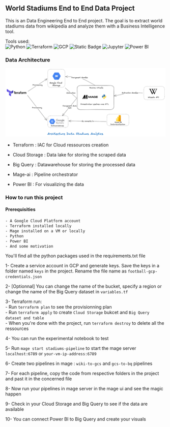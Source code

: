 ## World Stadiums End to End Data Project

This is an Data Engineering End to End project. The goal is to extract world stadiums data from wikipedia and analyze them with a Business Intelligence tool.  

Tools used:  
![Python](https://img.shields.io/badge/python-3670A0?style=for-the-badge&logo=python&logoColor=ffdd54)
![Terraform](https://img.shields.io/badge/Terraform-7B42BC?style=for-the-badge&logo=terraform&logoColor=white)
![GCP](https://img.shields.io/badge/Google_Cloud-4285F4?style=for-the-badge&logo=google-cloud&logoColor=white)
![Static Badge](https://img.shields.io/badge/Mage-green?style=for-the-badge)
![Jupyter](https://img.shields.io/badge/jupyter-F37626.svg?style=for-the-badge&logo=jupyter&logoColor=white)
![Power BI](https://img.shields.io/badge/PowerBI-F2C811?style=for-the-badge&logo=Power%20BI&logoColor=white)
<!-- -- Tools : Terraform, Python, Mage, Cloud Storage, Big Query and Power BI  
-- Extract data from Wikipedia with Python  
-- Transform with Python  
-- Load data to Big Query   -->
### Data Architecture
![](./media/Data-Stack-Stadium.png)


- Terraform : IAC for Cloud ressources creation

- Cloud Storage : Data lake for storing the scraped data

- Big Query : Datawarehouse for storing the processed data

- Mage-ai : Pipeline orchestrator

- Power BI : For visualizing the data


### How to run this project
#### Prerequisities
    - A Google Cloud Platform account  
    - Terraform installed locally  
    - Mage installed on a VM or locally  
    - Python
    - Power BI
    - And some motivation  

You'll find all the python packages used in the requirements.txt file

1- Create a service account in GCP and generate keys. Save the keys in a folder named `keys` in the project. Rename the file name as `football-gcp-credentials.json`  

2- [Optionnal] You can change the name of the bucket, specify a region or change the name of the Big Query dataset  in `variables.tf`  

3- Terraform run:  
         - Run `terraform plan` to see the provisionning plan   
        - Run `terraform apply` to create `Cloud Storage` bukcet and `Big Query dataset and table`  
        - When you're done with the project, run `terraform destroy` to delete all the ressources  

4- You can run the experimental notebook to test  

5- Run `mage start stadiums-pipeline` to start the mage server `localhost:6789` or `your-vm-ip-address:6789` 

6- Create two pipelines in mage : `wiki-to-gcs` and `gcs-to-bq` pipelines

7- For each pipeline, copy the code from respective folders in the project and past it in the concerned file

8- Now run your pipelines in mage server in the mage ui and see the magic happen

9- Check in your Cloud Storage and Big Query to see if the data are available

10- You can connect Power BI to Big Query and create your visuals
<!-- SQL Queries :   
-- top 5 stadiums by capacity --  
-- average capacity by region --  
-- count of stadiums in each country--  
-- stadium ranking within each region--  
-- top 3 stadium ranking within each region--  
-- stadiums with capacity above average --  
-- stadiums with the closest capacity to regional median--   -->
